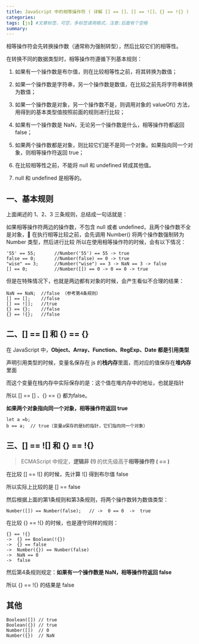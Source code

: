 ```yaml
---
title: JavaScript 中的相等操作符 ( 详解 [] == []、[] == ![]、{} == !{} )
categories: 
tags: [js] #文章标签，可空，多标签请用格式，注意:后面有个空格
summary: 
---
```


相等操作符会先转换操作数（通常称为强制转型），然后比较它们的相等性。

在转换不同的数据类型时，相等操作符遵循下列基本规则：

1. 如果有一个操作数是布尔值，则在比较相等性之前，将其转换为数值；

2. 如果一个操作数是字符串，另一个操作数是数值，在比较之前先将字符串转换为数值；

3. 如果一个操作数是对象，另一个操作数不是，则调用对象的 valueOf() 方法，用得到的基本类型值按照前面的规则进行比较；

4. 如果有一个操作数是 NaN，无论另一个操作数是什么，相等操作符都返回 false；

5. 如果两个操作数都是对象，则比较它们是不是同一个对象。如果指向同一个对象，则相等操作符返回 true；

6. 在比较相等性之前，不能将 null 和 undefined 转成其他值。

7. null 和 undefined 是相等的。


## 一、基本规则

上面阐述的 1、2、3 三条规则，总结成一句话就是：

如果相等操作符两边的操作数，不包含 null 或者 undefined，且两个操作数不全是对象，
在执行相等比较之前，会先调用 Number() 将两个操作数强制转为 Number 类型，然后进行比较
所以在使用相等操作符的时候，会有以下情况：
```
'55' == 55;       //Number('55') == 55 -> true
false == 0;       //Number(false) == 0 -> true
"wise" == 3;      //Number("wise") == 3 -> NaN == 3 -> false
[] == 0;          //Number([]) == 0 -> 0 == 0 -> true
```

但是在特殊情况下，也就是两边都有对象的时候，会产生看似不合理的结果：
```
NaN == NaN;  //false （参考第4条规则）
[] == [];    //false
[] == ![];   //true
{} == {};    //false
{} == !{};   //false
```


## 二、[] == [] 和 {} == {}

在 JavaScript 中，<b>Object、Array、Function、RegExp、Date 都是引用类型</b>

声明引用类型的时候，变量名保存在 js 的<b>栈内存</b>里面，而对应的值保存在<b>堆内存</b>里面

而这个变量在栈内存中实际保存的是：这个值在堆内存中的地址，也就是指针

所以 [] == [] 、{} == {} 都为false。

<b>如果两个对象指向同一个对象，相等操作符返回 true</b>

```
let a =b;
b == a;  // true（变量a保存的是b的指针，它们指向同一个对象）
```

## 三、[] == ![] 和 {} == !{}
> ECMAScript 中规定，<b>逻辑非 (!) </b>的优先级高于<b>相等操作符 ( == )</b>

在比较 [] == ![] 的时候，先计算 ![] 得到布尔值 false

所以实际上比较的是 [] == false

然后根据上面的第1条规则和第3条规则，将两个操作数转为数值类型：
```
Number([]) == Number(false);   // ->  0 == 0  ->  true
```

在比较 {} == !{} 的时候，也是遵守同样的规则：
```
{} == !{}
->  {} == Boolean(!{})
->  {} == false
->  Number({}) == Number(false)
->  NaN == 0
->  false
```
然后第4条规则规定：<b>如果有一个操作数是 NaN，相等操作符返回 false</b>

所以 {} == !{} 的结果是 false

## 其他

```
Boolean([]) // true
Boolean({}) // true
Number([])  // 0
Number({})  // NaN
```